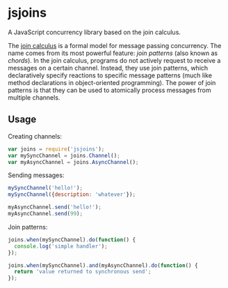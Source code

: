 # jsjoins

A JavaScript concurrency library based on the join calculus.

The [join calculus](http://research.microsoft.com/en-us/um/people/fournet/papers/join-tutorial.pdf)
is a formal model for message passing concurrency. The name comes from its
most powerful feature: _join patterns_ (also known as _chords_). In the join
calculus, programs do not actively request to receive a messages on a certain
channel. Instead, they use join patterns, which declaratively specify reactions
to specific message patterns (much like method declarations in object-oriented
programming). The power of join patterns is that they can be used to
atomically process messages from multiple channels.

## Usage

Creating channels:

```js
var joins = require('jsjoins');
var mySyncChannel = joins.Channel();
var myAsyncChannel = joins.AsyncChannel();
```

Sending messages:

```js
mySyncChannel('hello!');
mySyncChannel({description: 'whatever'});

myAsyncChannel.send('hello!');
myAsyncChannel.send(99);
```

Join patterns:

```js
joins.when(mySyncChannel).do(function() {
  console.log('simple handler');
});

joins.when(mySyncChannel).and(myAsyncChannel).do(function() {
  return 'value returned to synchronous send';
});
```
